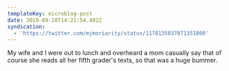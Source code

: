 ```yaml
---
templateKey: microblog-post
date: 2019-09-28T14:21:54.492Z
syndication:
  - 'https://twitter.com/mjmoriarity/status/1178135037071351808'
---
```


My wife and I were out to lunch and overheard a mom casually say that of course she reads all her fifth grader's texts, so that was a huge bummer.
